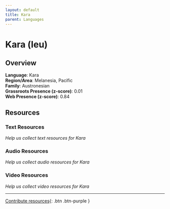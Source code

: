 ```yaml
---
layout: default
title: Kara
parent: Languages
---
```


# Kara (leu)

## Overview

**Language**: Kara  
**Region/Area**: Melanesia, Pacific  
**Family**: Austronesian  
**Grassroots Presence (z-score)**: 0.01  
**Web Presence (z-score)**: 0.84  

## Resources

### Text Resources
*Help us collect text resources for Kara*

### Audio Resources
*Help us collect audio resources for Kara*

### Video Resources
*Help us collect video resources for Kara*

---

[Contribute resources](https://forms.office.com/e/1SfLJx3u1r){: .btn .btn-purple }

